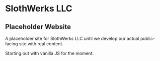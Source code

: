 # SlothWerks LLC
## Placeholder Website

A placeholder site for SlothWerks LLC until we develop our actual public-facing site with real content.

Starting out with vanilla JS for the moment.
